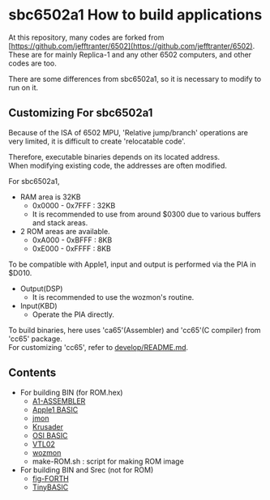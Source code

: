 # sbc6502a1 How to build applications

At this repository, many codes are forked from [https://github.com/jefftranter/6502](https://github.com/jefftranter/6502).  
These are for mainly Replica-1 and any other 6502 computers, and other codes are too. 

There are some differences from sbc6502a1, so it is necessary to modify to run on it.

## Customizing For sbc6502a1

Because of the ISA of 6502 MPU, 'Relative jump/branch' operations are very limited, it is difficult to create 'relocatable code'.

Therefore, executable binaries depends on its located address.  
When modifying existing code, the addresses are often modified.

For sbc6502a1,
* RAM area is 32KB
  * 0x0000 - 0x7FFF : 32KB
  * It is recommended to use from around $0300 due to various buffers and stack areas.
* 2 ROM areas are available.
  * 0xA000 - 0xBFFF : 8KB
  * 0xE000 - 0xFFFF : 8KB

To be compatible with Apple1, input and output is performed via the PIA in $D010.  
* Output(DSP)
  * It is recommended to use the wozmon's routine.
* Input(KBD)
  * Operate the PIA directly.

To build binaries, here uses 'ca65'(Assembler) and 'cc65'(C compiler) from 'cc65' package.  
For customizing 'cc65', refer to [develop/README.md](../develop/README.md).

## Contents

* For building BIN (for ROM.hex)
  * [A1-ASSEMBLER](./a1asm/)
  * [Apple1 BASIC](./a1basic/)
  * [jmon](./jmon/)
  * [Krusader](./krusader/)
  * [OSI BASIC](./msbasic/)
  * [VTL02](./vtl02/)
  * [wozmon](./wozmon/)
  * make-ROM.sh : script for making ROM image
* For building BIN and Srec (not for ROM)
  * [fig-FORTH](./fig-forth/)
  * [TinyBASIC](./tinybasic/)
